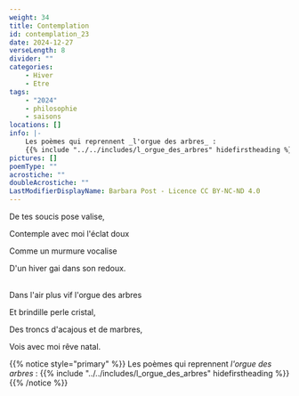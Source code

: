 ```yaml
---
weight: 34
title: Contemplation
id: contemplation_23
date: 2024-12-27
verseLength: 8
divider: ""
categories:
    - Hiver
    - Etre
tags:
    - "2024"
    - philosophie
    - saisons
locations: []
info: |-
    Les poèmes qui reprennent _l'orgue des arbres_ :
    {{% include "../../includes/l_orgue_des_arbres" hidefirstheading %}}
pictures: []
poemType: ""
acrostiche: ""
doubleAcrostiche: ""
LastModifierDisplayName: Barbara Post - Licence CC BY-NC-ND 4.0
---
```

De tes soucis pose valise,

Contemple avec moi l'éclat doux

Comme un murmure vocalise

D'un hiver gai dans son redoux.

 \
Dans l'air plus vif l'orgue des arbres

Et brindille perle cristal,

Des troncs d'acajous et de marbres,

Vois avec moi rêve natal.

{{% notice style="primary" %}}
Les poèmes qui reprennent _l'orgue des arbres_ :
{{% include "../../includes/l_orgue_des_arbres" hidefirstheading %}}
{{% /notice %}}